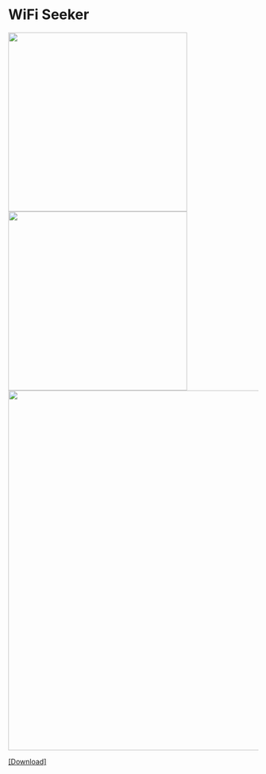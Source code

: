 # WiFi Seeker
<img width=360 src='https://play-lh.googleusercontent.com/KXSwoi3iw2SXdIkK2QacCP5PbdpkjNBK-M73xXdi5cpMb5bwJCVbZ5E8n5YSZM7fsus=w2560-h1440-rw' /> <img width=360 src='https://play-lh.googleusercontent.com/gyMPT2Vl5ALHToVVQLxBNAkKimuQnUP132LzSeaqO5S3XiVvq2iQnBjmRFoBLcvzrvI=w2560-h1440-rw' />
<img width=724 src='https://play-lh.googleusercontent.com/6hrSc1gvHnNGT06F1JsNnLW0xkV7PxUzzd8b_tFqzzSOGxW3btUvGZ2BCtQGsEZVkIZR=w2560-h1440-rw' />

[[Download]](https://github.com/atomofiron/android-wifi-seeker/releases/latest)
